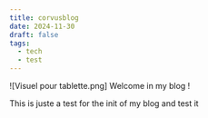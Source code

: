 ```yaml
---
title: corvusblog
date: 2024-11-30
draft: false
tags:
  - tech
  - test
---
```


![Visuel pour tablette.png]
Welcome in my blog !

This is juste a test for the init of my blog and test it

